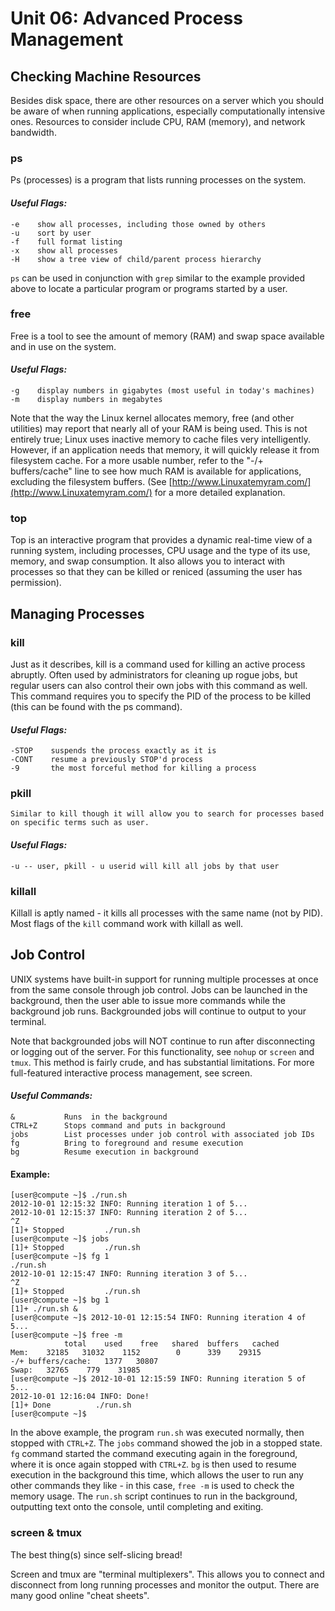 # Unit 06: Advanced Process Management

## **Checking Machine Resources**

Besides disk space, there are other resources on a server which you should be aware of when running applications, especially computationally intensive ones. Resources to consider include CPU, RAM (memory), and network bandwidth.

### **ps**

Ps (processes) is a program that lists running processes on the system.

#### *Useful Flags:*

    -e    show all processes, including those owned by others
    -u    sort by user
    -f    full format listing
    -x    show all processes
    -H    show a tree view of child/parent process hierarchy

`ps` can be used in conjunction with `grep` similar to the example provided above to locate a particular program or programs started by a user. 

### **free**

Free is a tool to see the amount of memory (RAM) and swap space available and in use on the system.

#### *Useful Flags:*

    -g    display numbers in gigabytes (most useful in today's machines)
    -m    display numbers in megabytes

Note that the way the Linux kernel allocates memory, free (and other utilities) may report that nearly all of your RAM is being used. This is not entirely true; Linux uses inactive memory to cache files very intelligently. However, if an application needs that memory, it will quickly release it from filesystem cache. For a more usable number, refer to the "-/+ buffers/cache" line to see how much RAM is available for applications, excluding the filesystem buffers.  (See [http://www.Linuxatemyram.com/](http://www.Linuxatemyram.com/) for a more detailed explanation.

### **top**

Top is an interactive program that provides a dynamic real-time view of a running system, including processes, CPU usage and the type of its use, memory, and swap consumption. It also allows you to interact with processes so that they can be killed or reniced (assuming the user has permission).

## **Managing Processes**

### **kill**

Just as it describes, kill is a command used for killing an active process abruptly. Often used by administrators for cleaning up rogue jobs, but regular users can also control their own jobs with this command as well. This command requires you to specify the PID of the process to be killed (this can be found with the ps command).

#### *Useful Flags:*

    -STOP    suspends the process exactly as it is
    -CONT    resume a previously STOP'd process
    -9       the most forceful method for killing a process

### **pkill**
    Similar to kill though it will allow you to search for processes based on specific terms such as user.

#### *Useful Flags:*

    -u -- user, pkill - u userid will kill all jobs by that user

### **killall**

Killall is aptly named - it kills all processes with the same name (not by PID). Most flags of the `kill` command work with killall as well.

## **Job Control**

UNIX systems have built-in support for running multiple processes at once from the same console through job control. Jobs can be launched in the background, then the user able to issue more commands while the background job runs. Backgrounded jobs will continue to output to your terminal.

Note that backgrounded jobs will NOT continue to run after disconnecting or logging out of the server. For this functionality, see `nohup` or  `screen` and `tmux`.  This method is fairly crude, and has substantial limitations. For more full-featured interactive process management, see screen.

#### *Useful Commands:*

    &           Runs  in the background
    CTRL+Z      Stops command and puts in background
    jobs        List processes under job control with associated job IDs
    fg          Bring to foreground and resume execution
    bg          Resume execution in background

#### Example:

    [user@compute ~]$ ./run.sh
    2012-10-01 12:15:32 INFO: Running iteration 1 of 5...
    2012-10-01 12:15:37 INFO: Running iteration 2 of 5...
    ^Z
    [1]+ Stopped         ./run.sh
    [user@compute ~]$ jobs
    [1]+ Stopped         ./run.sh
    [user@compute ~]$ fg 1
    ./run.sh
    2012-10-01 12:15:47 INFO: Running iteration 3 of 5...
    ^Z
    [1]+ Stopped         ./run.sh
    [user@compute ~]$ bg 1
    [1]+ ./run.sh &
    [user@compute ~]$ 2012-10-01 12:15:54 INFO: Running iteration 4 of 5...
    [user@compute ~]$ free -m
                total    used    free   shared  buffers   cached
    Mem:	32185   31032    1152        0      339    29315
    -/+ buffers/cache:   1377   30807
    Swap:	32765    779    31985
    [user@compute ~]$ 2012-10-01 12:15:59 INFO: Running iteration 5 of 5...
    2012-10-01 12:16:04 INFO: Done!
    [1]+ Done          ./run.sh
    [user@compute ~]$

In the above example, the program `run.sh` was executed normally, then stopped with `CTRL+Z`. The `jobs` command showed the job in a stopped state. `fg` command started the command executing again in the foreground, where it is once again stopped with `CTRL+Z`. `bg` is then used to resume execution in the background this time, which allows the user to run any other commands they like - in this case, `free -m` is used to check the memory usage. The `run.sh` script continues to run in the background, outputting text onto the console, until completing and exiting.

### **screen & tmux**

The best thing(s) since self-slicing bread!

Screen and tmux are "terminal multiplexers".  This allows you to connect and disconnect from long running processes and monitor the output. There are many good online "cheat sheets".